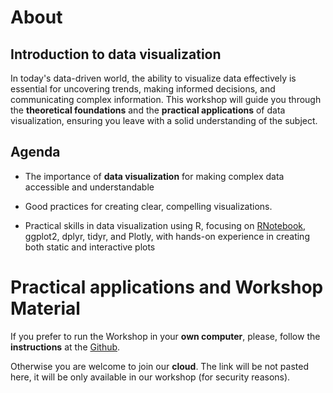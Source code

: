# About

## Introduction to data visualization

In today's data-driven world, the ability to visualize data effectively is essential for uncovering trends, making informed decisions, and communicating complex information. This workshop will guide you through the **theoretical foundations** and the **practical applications** of data visualization, ensuring you leave with a solid understanding of the subject.


## Agenda

- The importance of **data visualization** for making complex data accessible and understandable

- Good practices for creating clear, compelling visualizations.

- Practical skills in data visualization using R, focusing on [RNotebook](https://rmarkdown.rstudio.com/lesson-10.html), ggplot2, dplyr, tidyr, and Plotly, with hands-on experience in creating both static and interactive plots

# Practical applications and Workshop Material

If you prefer to run the Workshop in your **own computer**, please, follow the **instructions** at the [Github](https://github.com/biosustain/dsp_workshop_datavizR).

Otherwise you are welcome to join our **cloud**. The link will be not pasted here, it will be only available in our workshop (for security reasons).
